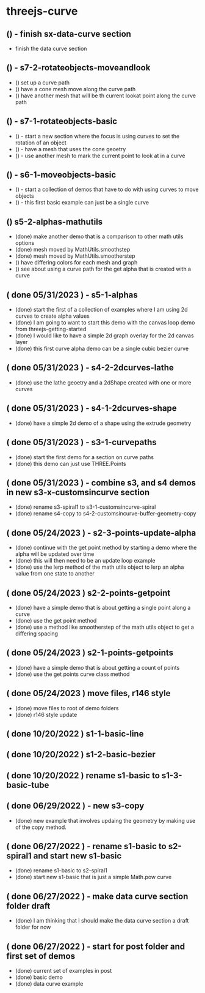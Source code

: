 # threejs-curve

## () - finish sx-data-curve section
* finish the data curve section

## () - s7-2-rotateobjects-moveandlook
* () set up a curve path
* () have a cone mesh move along the curve path
* () have another mesh that will be th current lookat point along the curve path

## () - s7-1-rotateobjects-basic
* () - start a new section where the focus is using curves to set the rotation of an object
* () - have a mesh that uses the cone geoetry
* () - use another mesh to mark the current point to look at in a curve

## () - s6-1-moveobjects-basic
* () - start a collection of demos that have to do with using curves to move objects
* () - this first basic example can just be a single curve

## () s5-2-alphas-mathutils
* (done) make another demo that is a comparison to other math utils options
* (done) mesh moved by MathUtils.smoothstep
* (done) mesh moved by MathUtils.smootherstep
* () have differing colors for each mesh and graph
* () see about using a curve path for the get alpha that is created with a curve

## ( done 05/31/2023 ) - s5-1-alphas
* (done) start the first of a collection of examples where I am using 2d curves to create alpha values
* (done) I am going to want to start this demo with the canvas loop demo from threejs-getting-started
* (done) I would like to have a simple 2d graph overlay for the 2d canvas layer
* (done) this first curve alpha demo can be a single cubic bezier curve

## ( done 05/31/2023 ) - s4-2-2dcurves-lathe
* (done) use the lathe geoetry and a 2dShape created with one or more curves

## ( done 05/31/2023 ) - s4-1-2dcurves-shape
* (done) have a simple 2d demo of a shape using the extrude geometry

## ( done 05/31/2023 ) - s3-1-curvepaths
* (done) start the first demo for a section on curve paths
* (done) this demo can just use THREE.Points

## ( done 05/31/2023 ) - combine s3, and s4 demos in new s3-x-customsincurve section
* (done) rename s3-spiral1 to s3-1-customsincurve-spiral
* (done) rename s4-copy to s4-2-customsincurve-buffer-geometry-copy

## ( done 05/24/2023 ) - s2-3-points-update-alpha
* (done) continue with the get point method by starting a demo where the alpha will be updated over time
* (done) this will then need to be an update loop example
* (done) use the lerp method of the math utils object to lerp an alpha value from one state to another

## ( done 05/24/2023 ) s2-2-points-getpoint
* (done) have a simple demo that is about getting a single point along a curve
* (done) use the get point method
* (done) use a method like smootherstep of the math utils object to get a differing spacing

## ( done 05/24/2023 ) s2-1-points-getpoints
* (done) have a simple demo that is about getting a count of points
* (done) use the get points curve class method

## ( done 05/24/2023 ) move files, r146 style
* (done) move files to root of demo folders
* (done) r146 style update

## ( done 10/20/2022 ) s1-1-basic-line

## ( done 10/20/2022 ) s1-2-basic-bezier

## ( done 10/20/2022 ) rename s1-basic to s1-3-basic-tube

## ( done 06/29/2022 ) - new s3-copy
* (done) new example that involves updaing the geometry by making use of the copy method.

## ( done 06/27/2022 ) - rename s1-basic to s2-spiral1 and start new s1-basic
* (done) rename s1-basic to s2-spiral1
* (done) start new s1-basic that is just a simple Math.pow curve

## ( done 06/27/2022 ) - make data curve section folder draft
* (done) I am thinking that I should make the data curve section a draft folder for now

## ( done 06/27/2022 ) - start for post folder and first set of demos
* (done) current set of examples in post
* (done) basic demo
* (done) data curve example